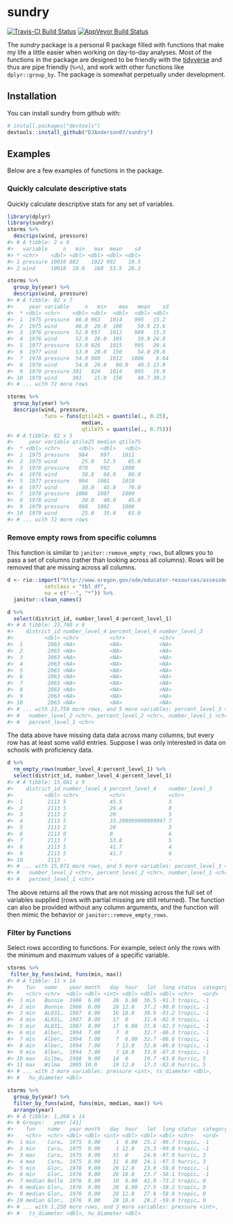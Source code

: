 
<!-- README.md is generated from README.Rmd. Please edit that file -->

# sundry

[![Travis-CI Build
Status](https://travis-ci.org/DJAnderson07/sundry.svg?branch=master)](https://travis-ci.org/DJAnderson07/sundry)
[![AppVeyor Build
Status](https://ci.appveyor.com/api/projects/status/github/DJAnderson07/sundry?branch=master&svg=true)](https://ci.appveyor.com/project/DJAnderson07/sundry)

The *sundry* package is a personal R package filled with functions that
make my life a little easier when working on day-to-day analyses. Most
of the functions in the package are designed to be friendly with the
[tidyverse](https://www.tidyverse.org) and thus are pipe friendly
(`%>%`), and work with other functions like `dplyr::group_by`. The
package is somewhat perpetually under development.

## Installation

You can install sundry from github with:

``` r
# install.packages("devtools")
devtools::install_github("DJAnderson07/sundry")
```

## Examples

Below are a few examples of functions in the package.

### Quickly calculate descriptive stats

Quickly calculate descriptive stats for any set of variables.

``` r
library(dplyr)
library(sundry)
storms %>% 
  descrips(wind, pressure)
#> # A tibble: 2 x 6
#>   variable     n   min   max  mean    sd
#> * <chr>    <dbl> <dbl> <dbl> <dbl> <dbl>
#> 1 pressure 10010 882    1022 992    19.5
#> 2 wind     10010  10.0   160  53.5  26.2

storms %>% 
  group_by(year) %>% 
  descrips(wind, pressure)
#> # A tibble: 82 x 7
#>     year variable     n   min    max   mean    sd
#>  * <dbl> <chr>    <dbl> <dbl>  <dbl>  <dbl> <dbl>
#>  1  1975 pressure  86.0 963   1014    995   15.2 
#>  2  1975 wind      86.0  20.0  100     50.9 23.6 
#>  3  1976 pressure  52.0 957   1012    989   15.3 
#>  4  1976 wind      52.0  20.0  105     59.9 24.8 
#>  5  1977 pressure  53.0 926   1015    995   20.4 
#>  6  1977 wind      53.0  20.0  150     54.0 29.6 
#>  7  1978 pressure  54.0 980   1012   1006    6.64
#>  8  1978 wind      54.0  20.0   80.0   40.5 13.9 
#>  9  1979 pressure 301   924   1014    995   19.9 
#> 10  1979 wind     301    15.0  150     48.7 30.3 
#> # ... with 72 more rows

storms %>% 
  group_by(year) %>% 
  descrips(wind, pressure,
           .funs = funs(qtile25 = quantile(., 0.25),
                        median, 
                        qtile75 = quantile(., 0.75)))
#> # A tibble: 82 x 5
#>     year variable qtile25 median qtile75
#>  * <dbl> <chr>      <dbl>  <dbl>   <dbl>
#>  1  1975 pressure   984    997    1011  
#>  2  1975 wind        25.0   52.5    65.0
#>  3  1976 pressure   978    992    1000  
#>  4  1976 wind        38.8   60.0    80.0
#>  5  1977 pressure   994   1001    1010  
#>  6  1977 wind        30.0   45.0    70.0
#>  7  1978 pressure  1006   1007    1009  
#>  8  1978 wind        30.0   40.0    45.0
#>  9  1979 pressure   988   1002    1008  
#> 10  1979 wind        25.0   35.0    65.0
#> # ... with 72 more rows
```

### Remove empty rows from specific columns

This function is similar to `janitor::remove_empty_rows`, but allows you
to pass a set of columns (rather than looking across all columns). Rows
will be removed that are missing across all
columns.

``` r
d <- rio::import("http://www.oregon.gov/ode/educator-resources/assessment/TestResults2017/pagr_schools_ela_tot_ecd_ext_gnd_lep_1617.xlsx",
            setclass = "tbl_df",
            na = c("--", "*")) %>% 
  janitor::clean_names()

d %>% 
  select(district_id, number_level_4:percent_level_1)
#> # A tibble: 23,760 x 9
#>    district_id number_level_4 percent_level_4 number_level_3
#>          <dbl> <chr>          <chr>           <chr>         
#>  1        2063 <NA>           <NA>            <NA>          
#>  2        2063 <NA>           <NA>            <NA>          
#>  3        2063 <NA>           <NA>            <NA>          
#>  4        2063 <NA>           <NA>            <NA>          
#>  5        2063 <NA>           <NA>            <NA>          
#>  6        2063 <NA>           <NA>            <NA>          
#>  7        2063 <NA>           <NA>            <NA>          
#>  8        2063 <NA>           <NA>            <NA>          
#>  9        2063 <NA>           <NA>            <NA>          
#> 10        2063 <NA>           <NA>            <NA>          
#> # ... with 23,750 more rows, and 5 more variables: percent_level_3 <chr>,
#> #   number_level_2 <chr>, percent_level_2 <chr>, number_level_1 <chr>,
#> #   percent_level_1 <chr>
```

The data above have missing data data across many columns, but every row
has at least some valid entries. Suppose I was only interested in data
on schools with proficiency data.

``` r
d %>% 
  rm_empty_rows(number_level_4:percent_level_1) %>% 
  select(district_id, number_level_4:percent_level_1) 
#> # A tibble: 15,081 x 9
#>    district_id number_level_4 percent_level_4    number_level_3
#>          <dbl> <chr>          <chr>              <chr>         
#>  1        2113 5              45.5               5             
#>  2        2113 5              29.4               8             
#>  3        2113 2              20                 5             
#>  4        2113 5              33.299999999999997 7             
#>  5        2113 2              20                 5             
#>  6        2113 0              0                  6             
#>  7        2113 7              53.8               5             
#>  8        2113 5              41.7               4             
#>  9        2113 5              41.7               6             
#> 10        2113 -              -                  -             
#> # ... with 15,071 more rows, and 5 more variables: percent_level_3 <chr>,
#> #   number_level_2 <chr>, percent_level_2 <chr>, number_level_1 <chr>,
#> #   percent_level_1 <chr>
```

The above returns all the rows that are not missing across the full set
of variables supplied (rows with partial missing are still returned).
The function can also be provided without any column arguments, and the
function will then mimic the behavior or `janitor::remove_empty_rows`.

### Filter by Functions

Select rows according to functions. For example, select only the rows
with the minimum and maximum values of a specific variable.

``` r
storms %>%
 filter_by_funs(wind, funs(min, max))
#> # A tibble: 11 x 14
#>    fun   name    year month   day  hour   lat  long status  category  wind
#>    <chr> <chr>  <dbl> <dbl> <int> <dbl> <dbl> <dbl> <chr>   <ord>    <int>
#>  1 min   Bonnie  1986  6.00    28  6.00  36.5 -91.3 tropic… -1          10
#>  2 min   Bonnie  1986  6.00    28 12.0   37.2 -90.0 tropic… -1          10
#>  3 min   AL031…  1987  8.00    16 18.0   30.9 -83.2 tropic… -1          10
#>  4 min   AL031…  1987  8.00    17  0     31.4 -82.9 tropic… -1          10
#>  5 min   AL031…  1987  8.00    17  6.00  31.8 -82.3 tropic… -1          10
#>  6 min   Alber…  1994  7.00     7  0     32.7 -86.3 tropic… -1          10
#>  7 min   Alber…  1994  7.00     7  6.00  32.7 -86.6 tropic… -1          10
#>  8 min   Alber…  1994  7.00     7 12.0   32.8 -86.8 tropic… -1          10
#>  9 min   Alber…  1994  7.00     7 18.0   33.0 -87.0 tropic… -1          10
#> 10 max   Gilbe…  1988  9.00    14  0     19.7 -83.8 hurric… 5          160
#> 11 max   Wilma   2005 10.0     19 12.0   17.3 -82.8 hurric… 5          160
#> # ... with 3 more variables: pressure <int>, ts_diameter <dbl>,
#> #   hu_diameter <dbl>

storms %>%
  group_by(year) %>%
  filter_by_funs(wind, funs(min, median, max)) %>%
  arrange(year)
#> # A tibble: 1,260 x 14
#> # Groups:   year [41]
#>    fun    name   year month   day  hour   lat  long status  category  wind
#>    <chr>  <chr> <dbl> <dbl> <int> <dbl> <dbl> <dbl> <chr>   <ord>    <int>
#>  1 min    Caro…  1975  9.00     1  6.00  25.2 -98.7 tropic… -1          20
#>  2 min    Caro…  1975  9.00     1 12.0   25.3 -99.0 tropic… -1          20
#>  3 max    Caro…  1975  8.00    31  0     24.0 -97.0 hurric… 3          100
#>  4 max    Caro…  1975  8.00    31  6.00  24.1 -97.5 hurric… 3          100
#>  5 min    Glor…  1976  9.00    26 12.0   23.0 -58.0 tropic… -1          20
#>  6 min    Glor…  1976  9.00    26 18.0   23.7 -58.1 tropic… -1          20
#>  7 median Belle  1976  8.00    10  6.00  41.0 -73.2 tropic… 0           60
#>  8 median Glor…  1976  9.00    28  6.00  27.5 -58.2 tropic… 0           60
#>  9 median Glor…  1976  9.00    28 12.0   27.8 -58.6 tropic… 0           60
#> 10 median Glor…  1976  9.00    28 18.0   28.2 -59.0 tropic… 0           60
#> # ... with 1,250 more rows, and 3 more variables: pressure <int>,
#> #   ts_diameter <dbl>, hu_diameter <dbl>
```
